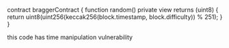 contract braggerContract {
    function random() private view returns (uint8) {
        return uint8(uint256(keccak256(block.timestamp, block.difficulty)) % 251);
    }
}

 this code has time manipulation vulnerability